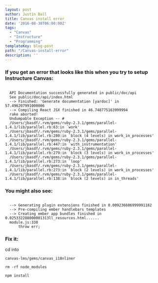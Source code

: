 ```yaml
---
layout: post
author: Justin Ball
title: Canvas install error
date: '2016-08-30T06:00:00Z'
tags:
  - "Canvas"
  - "Instructure"
  - "Programming"
templateKey: blog-post
path: "/Canvas-install-error"
description: ''
---
```


<h3>If you get an error that looks like this when you try to setup Instructure Canvas:</h3>

<pre><code class="ruby">
  API Documentation successfully generated in public/doc/api
  See public/doc/api/index.html
  --> Finished: 'Generate documentation [yardoc]' in 57.496207991000006
  --> Compiling React JSX finished in 46.748775163999994
  rake aborted!
  Undumpable Exception -- #<EOFError: end of file reached>
  /Users/jbasdf/.rvm/gems/ruby-2.3.1/gems/parallel-1.4.1/lib/parallel.rb:63:in `work'
  /Users/jbasdf/.rvm/gems/ruby-2.3.1/gems/parallel-1.4.1/lib/parallel.rb:280:in `block (4 levels) in work_in_processes'
  /Users/jbasdf/.rvm/gems/ruby-2.3.1/gems/parallel-1.4.1/lib/parallel.rb:447:in `with_instrumentation'
  /Users/jbasdf/.rvm/gems/ruby-2.3.1/gems/parallel-1.4.1/lib/parallel.rb:279:in `block (3 levels) in work_in_processes'
  /Users/jbasdf/.rvm/gems/ruby-2.3.1/gems/parallel-1.4.1/lib/parallel.rb:273:in `loop'
  /Users/jbasdf/.rvm/gems/ruby-2.3.1/gems/parallel-1.4.1/lib/parallel.rb:273:in `block (2 levels) in work_in_processes'
  /Users/jbasdf/.rvm/gems/ruby-2.3.1/gems/parallel-1.4.1/lib/parallel.rb:138:in `block (2 levels) in in_threads'
</pre></code>

<h3>You might also see:</h3>

<pre><code class="ruby">
  --> Generating plugin extensions finished in 0.009236606999991182
  --> Pre-compiling ember handlebars templates
  --> Creating ember app bundles finished in 0.025332288000001313ll_resources.html......
  module.js:338
      throw err;
</pre></code>

<h3>Fix it:</h3>

cd into

  `canvas-lms/gems/canvas_i18nliner`

  `rm -rf node_modules`

  `npm install`

